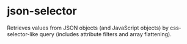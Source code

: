 # json-selector
Retrieves values from JSON objects (and JavaScript objects) by css-selector-like query (includes attribute filters and array flattening).
